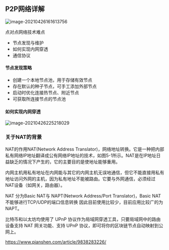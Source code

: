 ## P2P网络详解

![image-20210426161613756](../../../images/typora/image-20210426161613756.png)

点对点网络技术难点

* 节点发现与维护
* 如何实现内网穿透
* 通信协议





#### 节点发现策略

* 创建一个本地节点池，用于存储有效节点
* 存在默认的种子节点，可手工添加外部节点
* 启动时优化连接热节点、附近节点
* 可获取所连接节点的节点池



#### 如何实现内网穿透

![image-20210426225218029](../../../images/typora/image-20210426225218029.png)







### 关于NAT的背景

NAT的作用NAT(Network Address Translator)，网络地址转换。它是一种把内部私有网络IP地址翻译成公有网络IP地址的技术，如图5-1所示。NAT是在IP地址日益缺乏的情况下产生的，它的主要目的是使地址能够重用。

内网主机用私有地址在内网能与其它的内网主机无误地通信，但它不能直接用私有地址访问外网的主机，因为私有地址不能被路由。它要与外网通信，必须经过NAT设备（如网关，路由器）。

NAT 分为Basic NAT与 NAPT(Network Address/Port Translator)，Basic NAT不能够进行TCP/UDP的端口信息转换
因此目前使用比较少，目前应用比较广的为NAPT。



比特币和以太坊均使用了 UPnP 协议作为局域网穿透工具，只要局域网中的路由设备支持 NAT 网关功能、支持 UPnP 协议，即可将你的区块链节点自动映射到公网上。



https://www.pianshen.com/article/9838283226/
